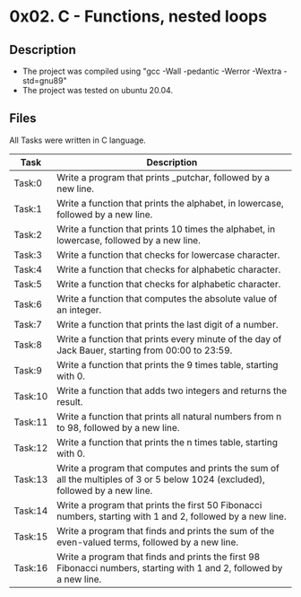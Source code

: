 # 0x02. C - Functions, nested loops

## Description
* The project was compiled using "gcc -Wall -pedantic -Werror -Wextra -std=gnu89"
* The project was tested on ubuntu 20.04.

## Files
All Tasks were written in C language.

| Task | Description |
| ---- | ----------- |
| Task:0 | Write a program that prints _putchar, followed by a new line. |
| Task:1 | Write a function that prints the alphabet, in lowercase, followed by a new line. |
| Task:2 | Write a function that prints 10 times the alphabet, in lowercase, followed by a new line. |
| Task:3 | Write a function that checks for lowercase character. |
| Task:4 | Write a function that checks for alphabetic character. |
| Task:5 | Write a function that checks for alphabetic character. |
| Task:6 | Write a function that computes the absolute value of an integer. |
| Task:7 | Write a function that prints the last digit of a number. |
| Task:8 | Write a function that prints every minute of the day of Jack Bauer, starting from 00:00 to 23:59. |
| Task:9 | Write a function that prints the 9 times table, starting with 0. |
| Task:10 | Write a function that adds two integers and returns the result. |
| Task:11 | Write a function that prints all natural numbers from n to 98, followed by a new line. |
| Task:12 | Write a function that prints the n times table, starting with 0. |
| Task:13 | Write a program that computes and prints the sum of all the multiples of 3 or 5 below 1024 (excluded), followed by a new line. |
| Task:14 | Write a program that prints the first 50 Fibonacci numbers, starting with 1 and 2, followed by a new line. |
| Task:15 | Write a program that finds and prints the sum of the even-valued terms, followed by a new line. |
| Task:16 | Write a program that finds and prints the first 98 Fibonacci numbers, starting with 1 and 2, followed by a new line. |
